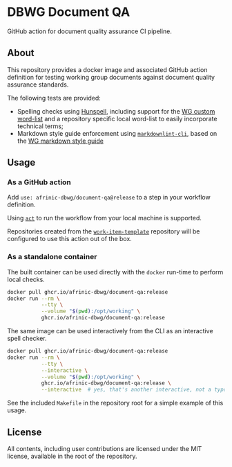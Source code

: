 # DBWG Document QA

GitHub action for document quality assurance CI pipeline.

## About

This repository provides a docker image and associated GitHub action definition
for testing working group documents against document quality assurance standards.

The following tests are provided:

-   Spelling checks using [Hunspell](https://github.com/hunspell/hunspell),
    including support for the [WG custom word-list](https://github.com/afrinic-dbwg/document-qa/blob/master/dictionary)
    and a repository specific local word-list to easily incorporate technical
    terms;
-   Markdown style guide enforcement using
    [`markdownlint-cli`](https://github.com/igorshubovych/markdownlint-cli),
    based on the [WG markdown style guide](https://github.com/afrinic-dbwg/document-qa/blob/master/style-guide.md)

## Usage

### As a GitHub action

Add `use: afrinic-dbwg/document-qa@release` to a step in your workflow
definition.

Using [`act`](https://github.com/nektos/act) to run the workflow from your local
machine is supported.

Repositories created from the [`work-item-template`](https://github.com/afrinic-dbwg/work-item-template)
repository will be configured to use this action out of the box.

### As a standalone container

The built container can be used directly with the `docker` run-time to perform
local checks.

``` sh
docker pull ghcr.io/afrinic-dbwg/document-qa:release
docker run --rm \
           --tty \
           --volume "$(pwd):/opt/working" \
           ghcr.io/afrinic-dbwg/document-qa:release
```

The same image can be used interactively from the CLI as an interactive spell
checker.

``` sh
docker pull ghcr.io/afrinic-dbwg/document-qa:release
docker run --rm \
           --tty \
           --interactive \
           --volume "$(pwd):/opt/working" \
           ghcr.io/afrinic-dbwg/document-qa:release \
           --interactive  # yes, that's another interactive, not a typo
```

See the included `Makefile` in the repository root for a simple example of this usage.

## License

All contents, including user contributions are licensed under the
MIT license, available in the root of the repository.
